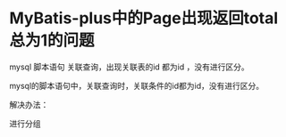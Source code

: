 # MyBatis-plus中的Page出现返回total总为1的问题



mysql 脚本语句 关联查询，出现关联表的id 都为id ，没有进行区分。

mysql的脚本语句中，关联查询时，关联条件的id都为id，没有进行区分。

解决办法：

进行分组